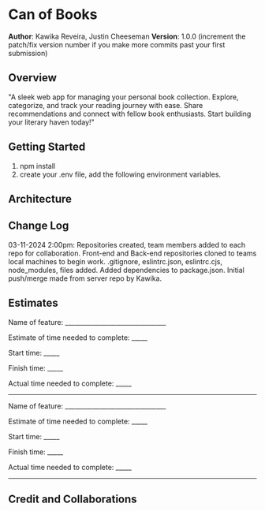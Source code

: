 # Can of Books

**Author**: Kawika Reveira, Justin Cheeseman
**Version**: 1.0.0 (increment the patch/fix version number if you make more commits past your first submission)

## Overview

"A sleek web app for managing your personal book collection. Explore, categorize, and track your reading journey with ease. Share recommendations and connect with fellow book enthusiasts. Start building your literary haven today!"

## Getting Started

1. npm install
2. create your .env file, add the following environment variables.

## Architecture
<!-- Provide a detailed description of the application design. What technologies (languages, libraries, etc) you're using, and any other relevant design information. -->

## Change Log
03-11-2024 2:00pm: Repositories created, team members added to each repo for collaboration. Front-end and Back-end repositories cloned to teams local machines to begin work. .gitignore, eslintrc.json, eslintrc.cjs, node_modules, files added. Added dependencies to package.json. Initial push/merge made from server repo by Kawika.


## Estimates

Name of feature: ________________________________

Estimate of time needed to complete: _____

Start time: _____

Finish time: _____

Actual time needed to complete: _____

*************************************************************************************************************************

Name of feature: ________________________________

Estimate of time needed to complete: _____

Start time: _____

Finish time: _____

Actual time needed to complete: _____

*************************************************************************************************************************


## Credit and Collaborations
<!-- Give credit (and a link) to other people or resources that helped you build this application. -->